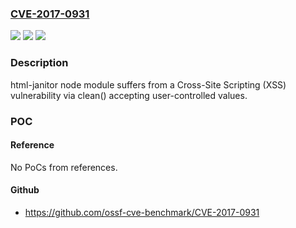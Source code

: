 ### [CVE-2017-0931](https://cve.mitre.org/cgi-bin/cvename.cgi?name=CVE-2017-0931)
![](https://img.shields.io/static/v1?label=Product&message=html-janitor%20node%20module&color=blue)
![](https://img.shields.io/static/v1?label=Version&message=n%2Fa&color=blue)
![](https://img.shields.io/static/v1?label=Vulnerability&message=Cross-site%20Scripting%20(XSS)%20-%20Generic%20(CWE-79)&color=brighgreen)

### Description

html-janitor node module suffers from a Cross-Site Scripting (XSS) vulnerability via clean() accepting user-controlled values.

### POC

#### Reference
No PoCs from references.

#### Github
- https://github.com/ossf-cve-benchmark/CVE-2017-0931

